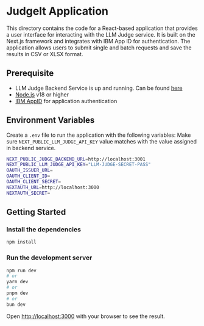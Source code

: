 # JudgeIt Application

This directory contains the code for a React-based application that provides a user interface for interacting with the LLM Judge service. It is built on the Next.js framework and integrates with IBM App ID for authentication. The application allows users to submit single and batch requests and save the results in CSV or XLSX format.

## Prerequisite

- LLM Judge Backend Service is up and running. Can be found [here](/REST-Service)
- [Node.js](https://nodejs.org/en) v18 or higher
- [IBM AppID](https://www.ibm.com/products/app-id) for application authentication

## Environment Variables

Create a `.env` file to run the application with the following variables: Make sure `NEXT_PUBLIC_LLM_JUDGE_API_KEY` value matches with the value assigned in backend service.

```sh
NEXT_PUBLIC_JUDGE_BACKEND_URL=http://localhost:3001
NEXT_PUBLIC_LLM_JUDGE_API_KEY="LLM-JUDGE-SECRET-PASS"
OAUTH_ISSUER_URL=
OAUTH_CLIENT_ID=
OAUTH_CLIENT_SECRET=
NEXTAUTH_URL=http://localhost:3000
NEXTAUTH_SECRET=
```

## Getting Started

### Install the dependencies

```sh
npm install
```

### Run the development server

```bash
npm run dev
# or
yarn dev
# or
pnpm dev
# or
bun dev
```

Open [http://localhost:3000](http://localhost:3000) with your browser to see the result.
